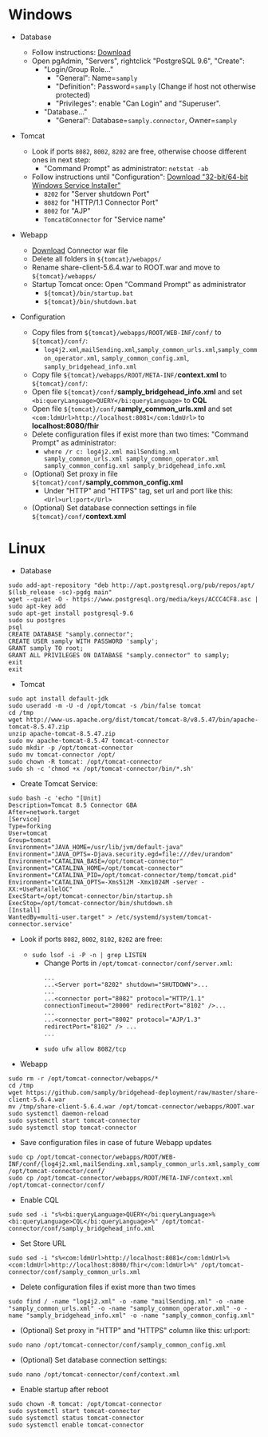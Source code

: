 # Windows

* Database
    * Follow instructions: [Download](https://www.enterprisedb.com/thank-you-downloading-postgresql?anid=1256732)
    * Open pgAdmin, "Servers", rightclick "PostgreSQL 9.6", "Create":
        * "Login/Group Role..."
            * "General": Name=`samply`
            * "Definition": Password=`samply` (Change if host not otherwise protected)
            * "Privileges": enable "Can Login" and "Superuser".
        * "Database..."
            * "General": Database=`samply.connector`, Owner=`samply`

* Tomcat
    * Look if ports `8082`, `8002`, `8202` are free, otherwise choose different ones in next step:
        * "Command Prompt" as administrator: `netstat -ab`
    * Follow instructions until "Configuration": [Download "32-bit/64-bit Windows Service Installer"](https://tomcat.apache.org/download-80.cgi)
        * `8202` for "Server shutdown Port"
        * `8082` for "HTTP/1.1 Connector Port"
        * `8002` for "AJP" 
        * `Tomcat8Connector` for "Service name"

* Webapp
    * [Download](https://github.com/samply/bridgehead-deployment/raw/master/share-client-5.6.4.war) Connector war file
    * Delete all folders in `${tomcat}/webapps/`
    * Rename share-client-5.6.4.war to ROOT.war and move to `${tomcat}/webapps/`
    * Startup Tomcat once: Open "Command Prompt" as administrator
        * `${tomcat}/bin/startup.bat`
        * `${tomcat}/bin/shutdown.bat`

* Configuration
    * Copy files from `${tomcat}/webapps/ROOT/WEB-INF/conf/` to `${tomcat}/conf/`:
        * `log4j2.xml`,`mailSending.xml`,`samply_common_urls.xml`,`samply_common_operator.xml`, `samply_common_config.xml`, `samply_bridgehead_info.xml`
    * Copy file `${tomcat}/webapps/ROOT/META-INF/`**context.xml** to `${tomcat}/conf/`:
    * Open file `${tomcat}/conf/`**samply_bridgehead_info.xml** and set `<bi:queryLanguage>QUERY</bi:queryLanguage>` to **CQL**
    * Open file `${tomcat}/conf/`**samply_common_urls.xml** and set `<com:ldmUrl>http://localhost:8081</com:ldmUrl>` to **localhost:8080/fhir**
    * Delete configuration files if exist more than two times: "Command Prompt" as administrator:
        * `where /r c: log4j2.xml mailSending.xml samply_common_urls.xml samply_common_operator.xml samply_common_config.xml samply_bridgehead_info.xml`
    * (Optional) Set proxy in file `${tomcat}/conf/`**samply_common_config.xml**
        * Under "HTTP" and "HTTPS" tag, set url and port like this: `<Url>url:port</Url>`
    * (Optional) Set database connection settings in file `${tomcat}/conf/`**context.xml**






# Linux

* Database
```
sudo add-apt-repository "deb http://apt.postgresql.org/pub/repos/apt/ $(lsb_release -sc)-pgdg main"
wget --quiet -O - https://www.postgresql.org/media/keys/ACCC4CF8.asc | sudo apt-key add
sudo apt-get install postgresql-9.6
sudo su postgres
psql
CREATE DATABASE "samply.connector";
CREATE USER samply WITH PASSWORD 'samply';
GRANT samply TO root;
GRANT ALL PRIVILEGES ON DATABASE "samply.connector" to samply;
exit
exit
```

* Tomcat
```
sudo apt install default-jdk
sudo useradd -m -U -d /opt/tomcat -s /bin/false tomcat
cd /tmp
wget http://www-us.apache.org/dist/tomcat/tomcat-8/v8.5.47/bin/apache-tomcat-8.5.47.zip
unzip apache-tomcat-8.5.47.zip
sudo mv apache-tomcat-8.5.47 tomcat-connector
sudo mkdir -p /opt/tomcat-connector
sudo mv tomcat-connector /opt/
sudo chown -R tomcat: /opt/tomcat-connector
sudo sh -c 'chmod +x /opt/tomcat-connector/bin/*.sh'
```

* Create Tomcat Service:
```
sudo bash -c 'echo "[Unit]
Description=Tomcat 8.5 Connector GBA
After=network.target
[Service]
Type=forking
User=tomcat
Group=tomcat
Environment="JAVA_HOME=/usr/lib/jvm/default-java"
Environment="JAVA_OPTS=-Djava.security.egd=file:///dev/urandom"
Environment="CATALINA_BASE=/opt/tomcat-connector"
Environment="CATALINA_HOME=/opt/tomcat-connector"
Environment="CATALINA_PID=/opt/tomcat-connector/temp/tomcat.pid"
Environment="CATALINA_OPTS=-Xms512M -Xmx1024M -server -XX:+UseParallelGC"
ExecStart=/opt/tomcat-connector/bin/startup.sh
ExecStop=/opt/tomcat-connector/bin/shutdown.sh
[Install]
WantedBy=multi-user.target" > /etc/systemd/system/tomcat-connector.service'
```

* Look if ports `8082`, `8002`, `8102`, `8202` are free:
    * `sudo lsof -i -P -n | grep LISTEN`
        * Change Ports in `/opt/tomcat-connector/conf/server.xml`:
            ```
            ...
            ...<Server port="8202" shutdown="SHUTDOWN">...
            ...
            ...<connector port="8082" protocol="HTTP/1.1" connectionTimeout="20000" redirectPort="8102" />...
            ...
            ...<connector port="8002" protocol="AJP/1.3" redirectPort="8102" /> ...
            ...
            ```
        * `sudo ufw allow 8082/tcp`

* Webapp
```
sudo rm -r /opt/tomcat-connector/webapps/*
cd /tmp
wget https://github.com/samply/bridgehead-deployment/raw/master/share-client-5.6.4.war
mv /tmp/share-client-5.6.4.war /opt/tomcat-connector/webapps/ROOT.war
sudo systemctl daemon-reload
sudo systemctl start tomcat-connector
sudo systemctl stop tomcat-connector
```

* Save configuration files in case of future Webapp updates
```
sudo cp /opt/tomcat-connector/webapps/ROOT/WEB-INF/conf/{log4j2.xml,mailSending.xml,samply_common_urls.xml,samply_common_config.xml,samply_common_operator.xml,samply_bridgehead_info.xml} /opt/tomcat-connector/conf/
sudo cp /opt/tomcat-connector/webapps/ROOT/META-INF/context.xml /opt/tomcat-connector/conf/
```

* Enable CQL
```
sudo sed -i "s%<bi:queryLanguage>QUERY</bi:queryLanguage>%<bi:queryLanguage>CQL</bi:queryLanguage>%" /opt/tomcat-connector/conf/samply_bridgehead_info.xml
```

* Set Store URL
```
sudo sed -i "s%<com:ldmUrl>http://localhost:8081</com:ldmUrl>%<com:ldmUrl>http://localhost:8080/fhir</com:ldmUrl>%" /opt/tomcat-connector/conf/samply_common_urls.xml
```

* Delete configuration files if exist more than two times
```
sudo find / -name "log4j2.xml" -o -name "mailSending.xml" -o -name "samply_common_urls.xml" -o -name "samply_common_operator.xml" -o -name "samply_bridgehead_info.xml" -o -name "samply_common_config.xml"
```

* (Optional) Set proxy in "HTTP" and "HTTPS" column like this: <Url>url:port</Url>:
```
sudo nano /opt/tomcat-connector/conf/samply_common_config.xml
```

* (Optional) Set database connection settings:
```
sudo nano /opt/tomcat-connector/conf/context.xml
```

* Enable startup after reboot
```
sudo chown -R tomcat: /opt/tomcat-connector
sudo systemctl start tomcat-connector
sudo systemctl status tomcat-connector
sudo systemctl enable tomcat-connector
```
